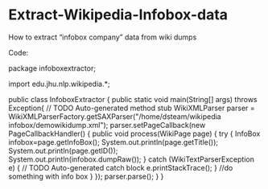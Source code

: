 # Extract-Wikipedia-Infobox-data
How to extract “infobox company” data from wiki dumps

Code:

package infoboxextractor;

import edu.jhu.nlp.wikipedia.*;

public class InfoboxExtractor {
    public static void main(String[] args) throws Exception{
        // TODO Auto-generated method stub
         WikiXMLParser parser = WikiXMLParserFactory.getSAXParser("/home/dsteam/wikipedia infobox/demowikidump.xml");
            parser.setPageCallback(new PageCallbackHandler() {
                public void process(WikiPage page) {
                  try {
                    InfoBox infobox=page.getInfoBox();
                    System.out.println(page.getTitle());
                    System.out.println(page.getID());                    
                    System.out.println(infobox.dumpRaw());
                } catch (WikiTextParserException e) {
                    // TODO Auto-generated catch block
                    e.printStackTrace();
                }
                   //do something with info box
                }
            });
            parser.parse();
    }
}


